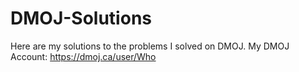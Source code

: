 # DMOJ-Solutions
Here are my solutions to the problems I solved on DMOJ.
My DMOJ Account: https://dmoj.ca/user/Who
